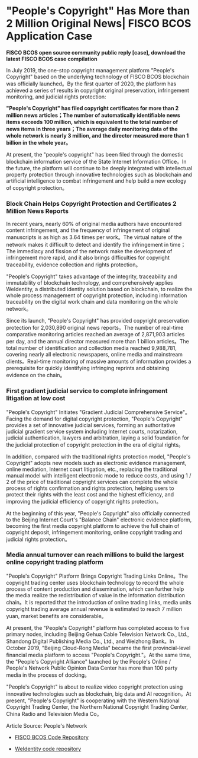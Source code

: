 # "People's Copyright" Has More than 2 Million Original News| FISCO BCOS Application Case

**FISCO BCOS open source community public reply [case], download the latest FISCO BCOS case compilation**

In July 2019, the one-stop copyright management platform "People's Copyright" based on the underlying technology of FISCO BCOS blockchain was officially launched。By the first quarter of 2020, the platform has achieved a series of results in copyright original preservation, infringement monitoring, and judicial rights protection:

**"People's Copyright" has filed copyright certificates for more than 2 million news articles；The number of automatically identifiable news items exceeds 100 million, which is equivalent to the total number of news items in three years；The average daily monitoring data of the whole network is nearly 3 million, and the director measured more than 1 billion in the whole year。**

At present, the "people's copyright" has been filed through the domestic blockchain information service of the State Internet Information Office。In the future, the platform will continue to be deeply integrated with intellectual property protection through innovative technologies such as blockchain and artificial intelligence to combat infringement and help build a new ecology of copyright protection。

### Block Chain Helps Copyright Protection and Certificates 2 Million News Reports

In recent years, nearly 60% of original media authors have encountered content infringement, and the frequency of infringement of original manuscripts is as high as 3.64 times per work。The virtual nature of the network makes it difficult to detect and identify the infringement in time；The immediacy and fission of the network make the development of infringement more rapid, and it also brings difficulties for copyright traceability, evidence collection and rights protection。

"People's Copyright" takes advantage of the integrity, traceability and immutability of blockchain technology, and comprehensively applies WeIdentity, a distributed identity solution based on blockchain, to realize the whole process management of copyright protection, including information traceability on the digital work chain and data monitoring on the whole network。

Since its launch, "People's Copyright" has provided copyright preservation protection for 2,030,890 original news reports。The number of real-time comparative monitoring articles reached an average of 2,871,903 articles per day, and the annual director measured more than 1 billion articles。The total number of identification and collection media reached 9,988,781, covering nearly all electronic newspapers, online media and mainstream clients。Real-time monitoring of massive amounts of information provides a prerequisite for quickly identifying infringing reprints and obtaining evidence on the chain。

### First gradient judicial service to complete infringement litigation at low cost

"People's Copyright" Initiates "Gradient Judicial Comprehensive Service"。Facing the demand for digital copyright protection, "People's Copyright" provides a set of innovative judicial services, forming an authoritative judicial gradient service system including Internet courts, notarization, judicial authentication, lawyers and arbitration, laying a solid foundation for the judicial protection of copyright protection in the era of digital rights。

In addition, compared with the traditional rights protection model, "People's Copyright" adopts new models such as electronic evidence management, online mediation, Internet court litigation, etc., replacing the traditional manual model with intelligent electronic mode to reduce costs, and using 1 / 2 of the price of traditional copyright services can complete the whole process of rights confirmation and rights protection, helping users to protect their rights with the least cost and the highest efficiency, and improving the judicial efficiency of copyright rights protection。

At the beginning of this year, "People's Copyright" also officially connected to the Beijing Internet Court's "Balance Chain" electronic evidence platform, becoming the first media copyright platform to achieve the full chain of copyright deposit, infringement monitoring, online copyright trading and judicial rights protection。

### Media annual turnover can reach millions to build the largest online copyright trading platform

"People's Copyright" Platform Brings Copyright Trading Links Online。The copyright trading center uses blockchain technology to record the whole process of content production and dissemination, which can further help the media realize the redistribution of value in the information distribution chain。It is reported that the introduction of online trading links, media units copyright trading average annual revenue is estimated to reach 7 million yuan, market benefits are considerable。

At present, the "People's Copyright" platform has completed access to five primary nodes, including Beijing Gehua Cable Television Network Co., Ltd., Shandong Digital Publishing Media Co., Ltd., and Weizhong Bank。In October 2019, "Beijing Cloud-Rong Media" became the first provincial-level financial media platform to access "People's Copyright."。At the same time, the "People's Copyright Alliance" launched by the People's Online / People's Network Public Opinion Data Center has more than 100 party media in the process of docking。

"People's Copyright" is about to realize video copyright protection using innovative technologies such as blockchain, big data and AI recognition。At present, "People's Copyright" is cooperating with the Western National Copyright Trading Center, the Northern National Copyright Trading Center, China Radio and Television Media Co。

Article Source: People's Network

- [FISCO BCOS Code Repository](https://github.com/FISCO-BCOS/FISCO-BCOS/tree/master-2.0)

- [WeIdentity code repository](https://github.com/WeBankFinTech/WeIdentity)

